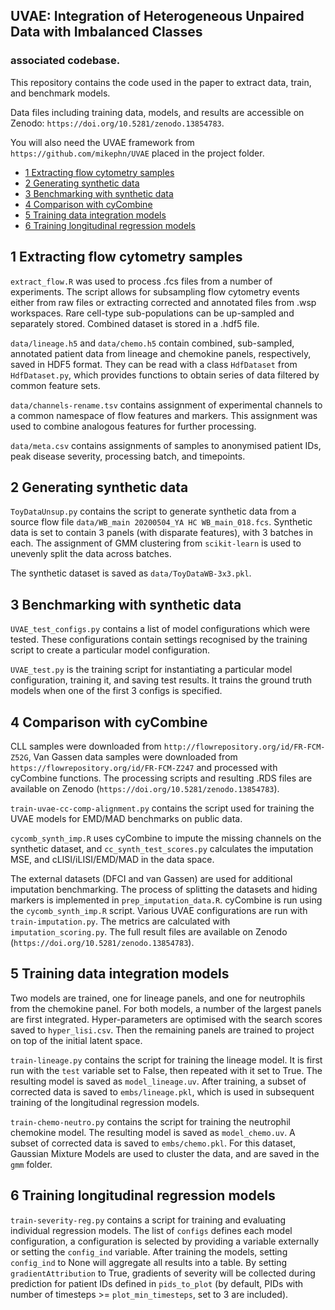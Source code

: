 ## UVAE: Integration of Heterogeneous Unpaired Data with Imbalanced Classes
### associated codebase.

This repository contains the code used in the paper to extract data, train, and benchmark models.

Data files including training data, models, and results are accessible on Zenodo: `https://doi.org/10.5281/zenodo.13854783`.

You will also need the UVAE framework from `https://github.com/mikephn/UVAE` placed in the project folder.

- [1 Extracting flow cytometry samples](#1-extracting-flow-cytometry-samples)
- [2 Generating synthetic data](#2-generating-synthetic-data)
- [3 Benchmarking with synthetic data](#3-benchmarking-with-synthetic-data)
- [4 Comparison with cyCombine](#4-comparison-with-cyCombine)
- [5 Training data integration models](#5-training-data-integration-models)
- [6 Training longitudinal regression models](#6-training-longitudinal-regression-models)

## 1 Extracting flow cytometry samples

`extract_flow.R` was used to process .fcs files from a number of experiments. The script allows for subsampling flow cytometry events either from raw files or extracting corrected and annotated files from .wsp workspaces. Rare cell-type sub-populations can be up-sampled and separately stored. Combined dataset is stored in a .hdf5 file. 

`data/lineage.h5` and `data/chemo.h5` contain combined, sub-sampled, annotated patient data from lineage and chemokine panels, respectively, saved in HDF5 format. They can be read with a class `HdfDataset` from `HdfDataset.py`, which provides functions to obtain series of data filtered by common feature sets.

`data/channels-rename.tsv` contains assignment of experimental channels to a common namespace of flow features and markers. This assignment was used to combine analogous features for further processing.

`data/meta.csv` contains assignments of samples to anonymised patient IDs, peak disease severity, processing batch, and timepoints.

## 2 Generating synthetic data

`ToyDataUnsup.py` contains the script to generate synthetic data from a source flow file `data/WB_main 20200504_YA HC WB_main_018.fcs`. Synthetic data is set to contain 3 panels (with disparate features), with 3 batches in each. The assignment of GMM clustering from `scikit-learn` is used to unevenly split the data across batches.

The synthetic dataset is saved as `data/ToyDataWB-3x3.pkl`.

## 3 Benchmarking with synthetic data

`UVAE_test_configs.py` contains a list of model configurations which were tested. These configurations contain settings recognised by the training script to create a particular model configuration.

`UVAE_test.py` is the training script for instantiating a particular model configuration, training it, and saving test results. It trains the ground truth models when one of the first 3 configs is specified.

## 4 Comparison with cyCombine

CLL samples were downloaded from `http://flowrepository.org/id/FR-FCM-Z52G`, Van Gassen data samples were downloaded from `https://flowrepository.org/id/FR-FCM-Z247` and processed with cyCombine functions. The processing scripts and resulting .RDS files are available on Zenodo (`https://doi.org/10.5281/zenodo.13854783`).

`train-uvae-cc-comp-alignment.py` contains the script used for training the UVAE models for EMD/MAD benchmarks on public data.

`cycomb_synth_imp.R` uses cyCombine to impute the missing channels on the synthetic dataset, and `cc_synth_test_scores.py` calculates the imputation MSE, and cLISI/iLISI/EMD/MAD in the data space.

The external datasets (DFCI and van Gassen) are used for additional imputation benchmarking. The process of splitting the datasets and hiding markers is implemented in `prep_imputation_data.R`. cyCombine is run using the `cycomb_synth_imp.R` script. Various UVAE configurations are run with `train-imputation.py`. The metrics are calculated with `imputation_scoring.py`. The full result files are available on Zenodo (`https://doi.org/10.5281/zenodo.13854783`).

## 5 Training data integration models

Two models are trained, one for lineage panels, and one for neutrophils from the chemokine panel. For both models, a number of the largest panels are first integrated. Hyper-parameters are optimised with the search scores saved to `hyper_lisi.csv`. Then the remaining panels are trained to project on top of the initial latent space.

`train-lineage.py` contains the script for training the lineage model. It is first run with the `test` variable set to False, then repeated with it set to True. The resulting model is saved as `model_lineage.uv`. After training, a subset of corrected data is saved to `embs/lineage.pkl`, which is used in subsequent training of the longitudinal regression models.

`train-chemo-neutro.py` contains the script for training the neutrophil chemokine model. The resulting model is saved as `model_chemo.uv`. A subset of corrected data is saved to `embs/chemo.pkl`. For this dataset, Gaussian Mixture Models are used to cluster the data, and are saved in the `gmm` folder.

## 6 Training longitudinal regression models

`train-severity-reg.py` contains a script for training and evaluating individual regression models. The list of `configs` defines each model configuration, a configuration is selected by providing a variable externally or setting the `config_ind` variable. After training the models, setting `config_ind` to None will aggregate all results into a table. By setting `gradientAttribution` to True, gradients of severity will be collected during prediction for patient IDs defined in `pids_to_plot` (by default, PIDs with number of timesteps >= `plot_min_timesteps`, set to 3 are included).
